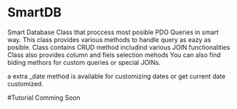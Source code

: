 SmartDB
=======
Smart Database Class that proccess most posible PDO Queries in smart way.
This class provides various methods to handle query as eazy as posible.
Class contains CRUD method includind various JOIN functionalities
Class also provides column and fiels selection mehods
You can also find biding methors for custom queries or special JOINs.
 
a extra _date method is available for customizing dates or get current date customized.


#Tutorial
Comming Soon
